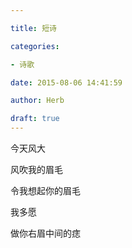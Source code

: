 ```yaml
---

title: 短诗

categories:

- 诗歌

date: 2015-08-06 14:41:59

author: Herb

draft: true
---
```


今天风大



风吹我的眉毛



令我想起你的眉毛



我多愿



做你右眉中间的痣
